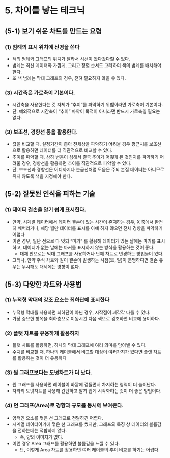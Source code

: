 
# 5. 차이를 낳는 테크닉

## (5-1) 보기 쉬운 차트를 만드는 요령

### (1) 범례의 표시 위치에 신경을 쓴다

- 색의 범례와 그래프의 위치가 달라서 시선이 왔다갔다할 수 있다.
- 범례는 최신 데이터와 가깝게, 그리고 정렬 순서도 고려하여 색의 범례를 배치해야 한다.
- 또 색 범례는 막대 그래프의 경우, 전혀 필요하지 않을 수 있다.

### (3) 시간축은 가로축이 기본이다.

- 시간축을 사용한다는 것 자체가 “추이”를 파악하기 위함이라면 가로축이 기본이다.
- 단, 예외적으로 시간축이 “추이” 파악이 목적이 아니라면 반드시 가로축일 필요는 없다.

### (3) 보조선, 경향선 등을 활용한다.

- 값을 비교할 때, 설정기간이 좁아 전체상을 파악하기 어려울 경우 평균치를 보조선으로 활용하면 데이터를 더 직관적으로 비교할 수 있다.
- 추이를 파악할 때, 상하 변동이 심해서 결국 추이가 어떻게 된 것인지를 파악하기 어려울 경우, 경향선을 활용하면 추이를 직관적으로 파악할 수 있다.
- 단, 보조선과 경향선은 어디까지나 눈금선처럼 도움은 주되 본질 데이터는 아니므로 튀지 않도록 색을 지정해야 한다.

## (5-2) 잘못된 인식을 피하는 기술

### (1) 데이터 결손을 알기 쉽게 표시한다.

- 만약, 시계열 데이터에서 데이터 결손이 있는 시간이 존재하는 경우, X 축에서 완전히 빼버리거나, 해당 월만 데이터를 표시를 아예 하지 않으면 전체 경향을 파악하기 어렵다
- 이런 경우, 일단 선으로 다 잇되 “마커” 를 활용해 데이터가 있는 날에는 마커를 표시하고, 데이터가 없는 날에는 마커를 표시하지 않는 방식을 활용하는 것이 좋다.
    - 대체 안으로는 막대 그래프를 사용하거나 단꼐 차트로 변경하는 방법들이 있다.
- 그러나, 만약 주식 차트와 같이 결손이 발생하는 시점(토, 일)이 분명하다면 결손 유무는 무시해도 대세에는 영향이 없다.

## (5-3) 다양한 차트와 사용법

### (1) 누적형 막대의 강조 요소는 최하단에 표시한다

- 누적형 막대를 사용하면 최하단이 아닌 경우, 시작점이 제각각 다를 수 있다.
- 가장 중요한 항목을 최하층으로 이동시킨  다음 색으로 강조하면 비교에 용이하다.

### (2) 플랫 차트를 유용하게 활용하자

- 플랫 차트를 활용하면, 하나의 막대 그래프에 여러 의미를 담아낼 수 있다.
- 수치를 비교할 때, 하나의 레이블에서 비교할 대상이 여러가지가 있다면 플랫 차트를 활용하는 것이 더 유용하다

### (3) 원 그래프보다는 도넛차트가 더 낫다.

- 원 그래프를 사용하면 레이블이 바깥에 겉돌면서 차지하는 영역이 더 늘어난다.
- 차라리 도넛차트를 사용해 간단하고 알기 쉽게 시각화하는 것이 더 좋은 방법이다.

### (4) 면 그래프(Area)로 경향과 규모를 동시에 보여준다.

- 양적인 요소를 꺾은 선 그래프로 전달하긴 어렵다.
- 시계열 데이터이기에 꺾은 선 그래프를 썼지만, 그래프의 특징 상 데이터의 볼륨감을 전하는데는 적합하지 않다.
    - 즉, 양의 이미지가 없다.
- 이런 경우 Area 그래프를 활용하면 볼륨감을 느낄 수 있다.
    - 단, 이렇게 Area 차트를 활용하면 여러 레이블의 추이 비교를 하기는 어렵다